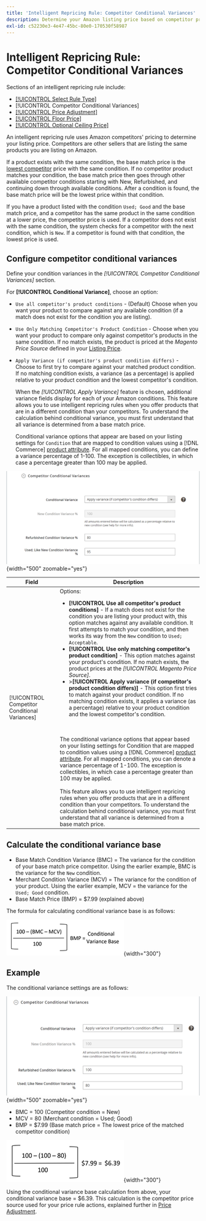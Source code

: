 ```yaml
---
title: 'Intelligent Repricing Rule: Competitor Conditional Variances'
description: Determine your Amazon listing price based on competitor pricing and condition of the product by creating an intelligent repricing rule.
exl-id: c52230e3-4e47-45bc-80e0-170530f58987
---
```

# Intelligent Repricing Rule: Competitor Conditional Variances

Sections of an intelligent repricing rule include:

- [[!UICONTROL Select Rule Type]](./intelligent-repricing-rules.md)
- [!UICONTROL Competitor Conditional Variances]
- [[!UICONTROL Price Adjustment]](./price-adjustment.md)
- [[!UICONTROL Floor Price]](./floor-price.md)
- [[!UICONTROL Optional Ceiling Price]](./optional-ceiling-price.md)

An intelligent repricing rule uses Amazon competitors' pricing to determine your listing price. Competitors are other sellers that are listing the same products you are listing on Amazon.

If a product exists with the same condition, the base match price is the [lowest competitor](./lowest-competitor-pricing.md) price with the same condition. If no competitor product matches your condition, the base match price then goes through other available competitor conditions starting with New, Refurbished, and continuing down through available conditions. After a condition is found, the base match price will be the lowest price within that condition.

If you have a product listed with the condition `Used; Good` and the base match price, and a competitor has the same product in the same condition at a lower price, the competitor price is used. If a competitor does not exist with the same condition, the system checks for a competitor with the next condition, which is `New`. If a competitor is found with that condition, the lowest price is used.

## Configure competitor conditional variances

Define your condition variances in the _[!UICONTROL Competitor Conditional Variances]_ section.

For **[!UICONTROL Conditional Variance]**, choose an option:

- `Use all competitor's product conditions` - (Default) Choose when you want your product to compare against any available condition (if a match does not exist for the condition you are listing).

- `Use Only Matching Competitor's Product Condition` - Choose when you want your product to compare only against competitor's products in the same condition. If no match exists, the product is priced at the _Magento Price Source_ defined in your [Listing Price](./listing-price.md).

- `Apply Variance (if competitor's product condition differs)` - Choose to first try to compare against your matched product condition. If no matching condition exists, a variance (as a percentage) is applied relative to your product condition and the lowest competitor's condition.

   When the _[!UICONTROL Apply Variance]_ feature is chosen, additional variance fields display for each of your Amazon conditions. This feature allows you to use intelligent repricing rules when you offer products that are in a different condition than your competitors. To understand the calculation behind conditional variance, you must first understand that all variance is determined from a base match price.

   Conditional variance options that appear are based on your listing settings for `Condition` that are mapped to condition values using a [!DNL Commerce] [product attribute](https://experienceleague.adobe.com/docs/commerce-admin/catalog/product-attributes/product-attributes.html). For all mapped conditions, you can define a variance percentage of 1-100. The exception is collectibles, in which case a percentage greater than 100 may be applied.

![Intelligent repricing rule - competitor conditional variances](assets/amazon-competitor-cond-variances.png){width="500" zoomable="yes"}

|Field|Description|
|--- |--- |
|[!UICONTROL Competitor Conditional Variances]|Options: <ul><li>**[!UICONTROL Use all competitor's product conditions]** - If a match does not exist for the condition you are listing your product with, this option matches against any available condition. It first attempts to match your condition, and then works its way from the `New` condition to `Used; Acceptable`.</li><li>**[!UICONTROL Use only matching competitor's product condition]** - This option matches against your product's condition. If no match exists, the product prices at the _[!UICONTROL Magento Price Source]_.</li><li>>**[!UICONTROL Apply variance (if competitor's product condition differs)]** - This option first tries to match against your product condition. If no matching condition exists, it applies a variance (as a percentage) relative to your product condition and the lowest competitor's condition.</li></ul><br><br>The conditional variance options that appear based on your listing settings for Condition that are mapped to condition values using a [!DNL Commerce] [product attribute](https://experienceleague.adobe.com/docs/commerce-admin/catalog/product-attributes/product-attributes.html). For all mapped conditions, you can denote a variance percentage of 1-100. The exception is collectibles, in which case a percentage greater than 100 may be applied.<br><br>This feature allows you to use intelligent repricing rules when you offer products that are in a different condition than your competitors. To understand the calculation behind conditional variance, you must first understand that all variance is determined from a base match price.|

## Calculate the conditional variance base

- Base Match Condition Variance (BMC) = The variance for the condition of your base match price competitor. Using the earlier example, BMC is the variance for the `New` condition.
- Merchant Condition Variance (MCV) = The variance for the condition of your product. Using the earlier example, MCV = the variance for the `Used; Good` condition.
- Base Match Price (BMP) = $7.99 (explained above)

The formula for calculating conditional variance base is as follows:

![conditional variance base calculation formula](assets/amazon-cond-variance-calc-1.png){width="300"}

## Example

The conditional variance settings are as follows:

![example conditional variance settings](assets/amazon-cond-variances.png){width="500" zoomable="yes"}

- BMC = 100 (Competitor condition = New)
- MCV = 80 (Merchant condition = Used; Good)
- BMP = $7.99 (Base match price = The lowest price of the matched competitor condition)

![conditional variance base calculation example](assets/amazon-cond-variance-calc-2.png){width="300"}

Using the conditional variance base calculation from above, your conditional variance base = $6.39. This calculation is the competitor price source used for your price rule actions, explained further in [Price Adjustment](./price-adjustment.md).
